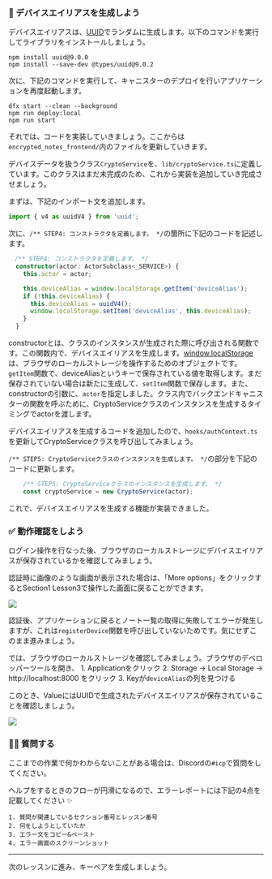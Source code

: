 ### 📝 デバイスエイリアスを生成しよう

デバイスエイリアスは、[UUID](https://github.com/uuidjs/uuid#readme)でランダムに生成します。以下のコマンドを実行してライブラリをインストールしましょう。

```
npm install uuid@9.0.0
npm install --save-dev @types/uuid@9.0.2
```

次に、下記のコマンドを実行して、キャニスターのデプロイを行いアプリケーションを再度起動します。

```
dfx start --clean --background
npm run deploy:local
npm run start
```

それでは、コードを実装していきましょう。ここからは`encrypted_notes_frontend/`内のファイルを更新していきます。

デバイスデータを扱うクラス`CryptoService`を、`lib/cryptoService.ts`に定義しています。このクラスはまだ未完成のため、これから実装を追加していき完成させましょう。

まずは、下記のインポート文を追加します。

```ts
import { v4 as uuidV4 } from 'uuid';
```

次に、`/** STEP4: コンストラクタを定義します。 */`の箇所に下記のコードを記述します。

```ts
　/** STEP4: コンストラクタを定義します。 */
  constructor(actor: ActorSubclass<_SERVICE>) {
    this.actor = actor;

    this.deviceAlias = window.localStorage.getItem('deviceAlias');
    if (!this.deviceAlias) {
      this.deviceAlias = uuidV4();
      window.localStorage.setItem('deviceAlias', this.deviceAlias);
    }
  }
```

constructorとは、クラスのインスタンスが生成された際に呼び出される関数です。この関数内で、デバイスエイリアスを生成します。[window.localStorage](https://developer.mozilla.org/ja/docs/Web/API/Window/localStorage)は、ブラウザのローカルストレージを操作するためのオブジェクトです。`getItem`関数で、deviceAliasというキーで保存されている値を取得します。まだ保存されていない場合は新たに生成して、`setItem`関数で保存します。また、constructorの引数に、`actor`を指定しました。クラス内でバックエンドキャニスターの関数を呼ぶために、CryptoServiceクラスのインスタンスを生成するタイミングでactorを渡します。

デバイスエイリアスを生成するコードを追加したので、`hooks/authContext.ts`を更新してCryptoServiceクラスを呼び出してみましょう。

`/** STEP5: CryptoServiceクラスのインスタンスを生成します。 */`の部分を下記のコードに更新します。

```ts
    /** STEP5: CryptoServiceクラスのインスタンスを生成します。 */
    const cryptoService = new CryptoService(actor);
```

これで、デバイスエイリアスを生成する機能が実装できました。

### ✅ 動作確認をしよう

ログイン操作を行なった後、ブラウザのローカルストレージにデバイスエイリアスが保存されているかを確認してみましょう。

認証時に画像のような画面が表示された場合は、「More options」をクリックするとSection1 Lesson3で操作した画面に戻ることができます。

![](/public/images/ICP-Encrypted-Notes/section-2/2_3_1.png)

認証後、アプリケーションに戻るとノート一覧の取得に失敗してエラーが発生しますが、これは`registerDevice`関数を呼び出していないためです。気にせずこのまま進みましょう。

では、ブラウザのローカルストレージを確認してみましょう。ブラウザのデベロッパーツールを開き、
1\. Applicationをクリック
2\. Storage → Local Storage → http://localhost:8000 をクリック
3\. Keyが`deviceAlias`の列を見つける

このとき、ValueにはUUIDで生成されたデバイスエイリアスが保存されていることを確認しましょう。

![](/public/images/ICP-Encrypted-Notes/section-2/2_3_2.png)

### 🙋‍♂️ 質問する

ここまでの作業で何かわからないことがある場合は、Discordの`#icp`で質問をしてください。

ヘルプをするときのフローが円滑になるので、エラーレポートには下記の4点を記載してください ✨

```
1. 質問が関連しているセクション番号とレッスン番号
2. 何をしようとしていたか
3. エラー文をコピー&ペースト
4. エラー画面のスクリーンショット
```

---

次のレッスンに進み、キーペアを生成しましょう。
